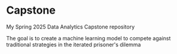 # Capstone
My Spring 2025 Data Analytics Capstone repository

The goal is to create a machine learning model to compete against traditional strategies in the iterated prisoner's dilemma
